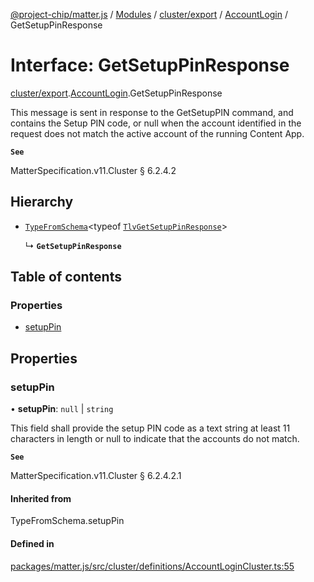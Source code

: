 [@project-chip/matter.js](../README.md) / [Modules](../modules.md) / [cluster/export](../modules/cluster_export.md) / [AccountLogin](../modules/cluster_export.AccountLogin.md) / GetSetupPinResponse

# Interface: GetSetupPinResponse

[cluster/export](../modules/cluster_export.md).[AccountLogin](../modules/cluster_export.AccountLogin.md).GetSetupPinResponse

This message is sent in response to the GetSetupPIN command, and contains the Setup PIN code, or null when the
account identified in the request does not match the active account of the running Content App.

**`See`**

MatterSpecification.v11.Cluster § 6.2.4.2

## Hierarchy

- [`TypeFromSchema`](../modules/tlv_export.md#typefromschema)\<typeof [`TlvGetSetupPinResponse`](../modules/cluster_export.AccountLogin.md#tlvgetsetuppinresponse)\>

  ↳ **`GetSetupPinResponse`**

## Table of contents

### Properties

- [setupPin](cluster_export.AccountLogin.GetSetupPinResponse.md#setuppin)

## Properties

### setupPin

• **setupPin**: ``null`` \| `string`

This field shall provide the setup PIN code as a text string at least 11 characters in length or null to
indicate that the accounts do not match.

**`See`**

MatterSpecification.v11.Cluster § 6.2.4.2.1

#### Inherited from

TypeFromSchema.setupPin

#### Defined in

[packages/matter.js/src/cluster/definitions/AccountLoginCluster.ts:55](https://github.com/project-chip/matter.js/blob/558e12c94a201592c28c7bc0743705360b3e5ca6/packages/matter.js/src/cluster/definitions/AccountLoginCluster.ts#L55)
